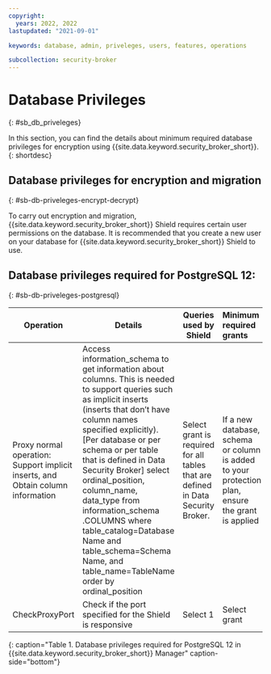 ```yaml
---
copyright:
  years: 2022, 2022
lastupdated: "2021-09-01"

keywords: database, admin, priveleges, users, features, operations

subcollection: security-broker
---
```


# Database Privileges
{: #sb_db_priveleges}

In this section, you can find the details about minimum required database
privileges for encryption using {{site.data.keyword.security_broker_short}}.
{: shortdesc}

## Database privileges for encryption and migration
{: #sb-db-priveleges-encrypt-decrypt}

To carry out encryption and migration, {{site.data.keyword.security_broker_short}} Shield requires
certain user permissions on the database. It is recommended that you
create a new user on your database for {{site.data.keyword.security_broker_short}} Shield to use.

## Database privileges required for PostgreSQL 12:
{: #sb-db-priveleges-postgresql}

|**Operation**|**Details**|**Queries used by Shield**|**Minimum required grants**|**Additional information**|
| - | - | - | :- | - |
|Proxy normal operation: Support implicit inserts, and Obtain column information|Access information_schema to get information about columns. This is needed to support queries such as implicit inserts (inserts that don’t have column names specified explicitly). [Per database or per schema or per table that is defined in Data Security Broker] select ordinal_position, column_name, data_type from information_schema .COLUMNS where table_catalog=Database Name and table_schema=Schema Name, and table_name=TableName order by ordinal_position |Select grant is required for all tables that are defined in Data Security Broker.|If a new database, schema or column is added to your protection plan, ensure the grant is applied|
|CheckProxyPort|Check if the port specified for the Shield is responsive|Select 1|Select grant||
{: caption="Table 1. Database privileges required for PostgreSQL 12 in {{site.data.keyword.security_broker_short}} Manager" caption-side="bottom"}

